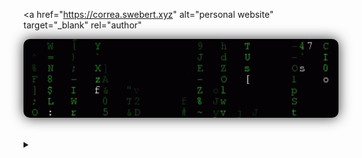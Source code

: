 <a
  href="https://correa.swebert.xyz"
  alt="personal website"
  target="_blank"
  rel="author"
>
  <img
    style="border-radius: 10px; box-shadow: 0 0 20px #333;"
    src="./assets/matrix.gif"
    width="1000"
  />
</a>

<br />

<details>
  <summary></summary>
  <br />

  <p align="center">
    <img
      src="https://github-readme-stats.vercel.app/api?username=correaswebert&show_icons=true&theme=chartreuse-dark&count_private=true&hide=stars&hide_rank=true&custom_title=glitch%20in%20the%20matrix..."
    />
  </p>
</details>
